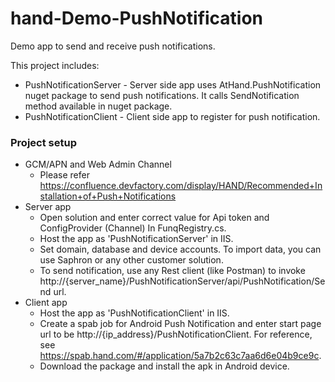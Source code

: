 # hand-Demo-PushNotification

Demo app to send and receive push notifications.

This project includes:
- PushNotificationServer - Server side app uses AtHand.PushNotification nuget package to send push notifications. It calls SendNotification method available in nuget package.
- PushNotificationClient - Client side app to register for push notification.

### Project setup
- GCM/APN and Web Admin Channel
	* Please refer https://confluence.devfactory.com/display/HAND/Recommended+Installation+of+Push+Notifications
- Server app
	* Open solution and enter correct value for Api token and ConfigProvider (Channel) In FunqRegistry.cs.
	* Host the app as 'PushNotificationServer' in IIS.
	* Set domain, database and device accounts. To import data, you can use Saphron or any other customer solution.
	* To send notification, use any Rest client (like Postman) to invoke http://{server_name}/PushNotificationServer/api/PushNotification/Send url.
- Client app
	* Host the app as 'PushNotificationClient' in IIS.
	* Create a spab job for Android Push Notification and enter start page url to be http://{ip_address}/PushNotificationClient. For reference, see 	   https://spab.hand.com/#/application/5a7b2c63c7aa6d6e04b9ce9c.	
	* Download the package and install the apk in Android device.